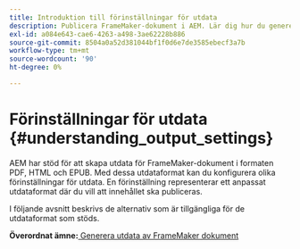 ```yaml
---
title: Introduktion till förinställningar för utdata
description: Publicera FrameMaker-dokument i AEM. Lär dig hur du genererar utdata för FrameMaker-dokument i formaten PDF, HTML och EPUB.
exl-id: a084e643-cae6-4263-a498-3ae62228b886
source-git-commit: 8504a0a52d381044bf1f0d6e7de3585ebecf3a7b
workflow-type: tm+mt
source-wordcount: '90'
ht-degree: 0%

---
```


# Förinställningar för utdata {#understanding_output_settings}

AEM har stöd för att skapa utdata för FrameMaker-dokument i formaten PDF, HTML och EPUB. Med dessa utdataformat kan du konfigurera olika förinställningar för utdata. En förinställning representerar ett anpassat utdataformat där du vill att innehållet ska publiceras.

I följande avsnitt beskrivs de alternativ som är tillgängliga för de utdataformat som stöds.

**Överordnat ämne:**[ Generera utdata av FrameMaker dokument](fm-output-generatation.md)
